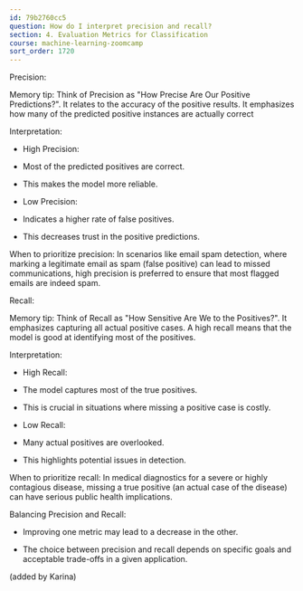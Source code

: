 ```yaml
---
id: 79b2760cc5
question: How do I interpret precision and recall?
section: 4. Evaluation Metrics for Classification
course: machine-learning-zoomcamp
sort_order: 1720
---
```


Precision:

Memory tip: Think of Precision as "How Precise Are Our Positive Predictions?". It relates to the accuracy of the positive results. It emphasizes how many of the predicted positive instances are actually correct

Interpretation:

- High Precision:

- Most of the predicted positives are correct.

- This makes the model more reliable.

- Low Precision:

- Indicates a higher rate of false positives.

- This decreases trust in the positive predictions.

When to prioritize precision: In scenarios like email spam detection, where marking a legitimate email as spam (false positive) can lead to missed communications, high precision is preferred to ensure that most flagged emails are indeed spam.

Recall:

Memory tip: Think of Recall as "How Sensitive Are We to the Positives?". It emphasizes capturing all actual positive cases. A high recall means that the model is good at identifying most of the positives.

Interpretation:

- High Recall:

- The model captures most of the true positives.

- This is crucial in situations where missing a positive case is costly.

- Low Recall:

- Many actual positives are overlooked.

- This highlights potential issues in detection.

When to prioritize recall: In medical diagnostics for a severe or highly contagious disease, missing a true positive (an actual case of the disease) can have serious public health implications.

Balancing Precision and Recall:

- Improving one metric may lead to a decrease in the other.

- The choice between precision and recall depends on specific goals and acceptable trade-offs in a given application.

(added by Karina)

